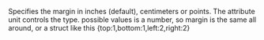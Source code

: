 Specifies the margin in inches (default), centimeters or points. The attribute unit controls the type.
possible values is a number, so margin is the same all around, or a struct like this {top:1,bottom:1,left:2,right:2}